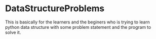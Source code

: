 # DataStructureProblems

This is basically for the learners and the beginers who is trying to learn python data structure with some problem statement and the program to solve it.

